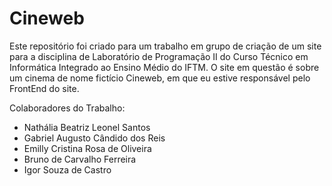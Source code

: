 # Cineweb
Este repositório foi criado para um trabalho em grupo de criação de um site para a disciplina de Laboratório de Programação II do Curso Técnico em Informática Integrado ao Ensino Médio do IFTM. O site em questão é sobre um cinema de nome fictício Cineweb, em que eu estive responsável pelo FrontEnd do site.

Colaboradores do Trabalho:
- Nathália Beatriz Leonel Santos
- Gabriel Augusto Cândido dos Reis
- Emilly Cristina Rosa de Oliveira
- Bruno de Carvalho Ferreira
- Igor Souza de Castro
